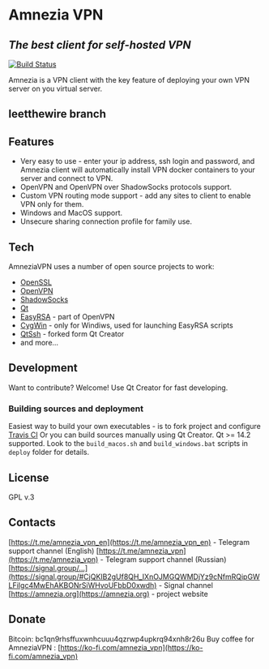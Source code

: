 # Amnezia VPN
## _The best client for self-hosted VPN_

[![Build Status](https://travis-ci.com/amnezia-vpn/desktop-client.svg?branch=master)](https://travis-ci.com/amnezia-vpn/desktop-client)

Amnezia is a VPN client with the key feature of deploying your own VPN server on you virtual server.

## leetthewire branch

## Features
- Very easy to use - enter your ip address, ssh login and password, and Amnezia client will automatically install VPN docker containers to your server and connect to VPN.
- OpenVPN and OpenVPN over ShadowSocks protocols support. 
- Custom VPN routing mode support - add any sites to client to enable VPN only for them.
- Windows and MacOS support.
- Unsecure sharing connection profile for family use.

## Tech

AmneziaVPN uses a number of open source projects to work:

- [OpenSSL](https://www.openssl.org/)
- [OpenVPN](https://openvpn.net/)
- [ShadowSocks](https://shadowsocks.org/)
- [Qt](https://www.qt.io/)
- [EasyRSA](https://github.com/OpenVPN/easy-rsa) - part of OpenVPN
- [CygWin](https://www.cygwin.com/) - only for Windiws, used for launching EasyRSA scripts
- [QtSsh](https://github.com/jaredtao/QtSsh) - forked form Qt Creator
- and more...

## Development

Want to contribute? Welcome!
Use Qt Creator for fast developing.

### Building sources and deployment
Easiest way to build your own executables - is to fork project and configure [Travis CI](https://travis-ci.com/)
Or you can build sources manually using Qt Creator. Qt >= 14.2 supported.
Look to the `build_macos.sh` and `build_windows.bat` scripts in `deploy` folder for details.

## License
GPL v.3

## Contacts
[https://t.me/amnezia_vpn_en](https://t.me/amnezia_vpn_en) - Telegram support channel (English)
[https://t.me/amnezia_vpn](https://t.me/amnezia_vpn) - Telegram support channel (Russian)
[https://signal.group/...](https://signal.group/#CjQKIB2gUf8QH_IXnOJMGQWMDjYz9cNfmRQipGWLFiIgc4MwEhAKBONrSiWHvoUFbbD0xwdh) - Signal channel
[https://amnezia.org](https://amnezia.org) - project website

## Donate
Bitcoin: bc1qn9rhsffuxwnhcuuu4qzrwp4upkrq94xnh8r26u
Buy coffee for AmneziaVPN : [https://ko-fi.com/amnezia_vpn](https://ko-fi.com/amnezia_vpn)
